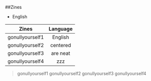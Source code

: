 ##Zines
* English

| Zines         | Language           
| ------------- |:-------------:|
| gonullyourself1      | English | 
| gonullyourself2      | centered      |  
| gonullyourself3 | are neat      | 
| gonullyourself4 | zzz |

> gonullyourself1
> gonullyourself2
> gonullyourself3
> gonullyourself4
